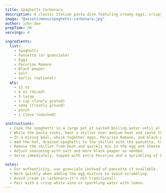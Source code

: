 ```yaml
---
title: Spaghetti Carbonara
description: A classic Italian pasta dish featuring creamy eggs, crispy pancetta, and sharp Pecorino cheese.
image: "@assets/menu/spaghetti-carbonara.jpg"
author: john-doe
prepTime: 30
servings: 4

ingredients:
  list:
    - Spaghetti
    - Pancetta (or guanciale)
    - Eggs
    - Pecorino Romano
    - Black pepper
    - Salt
    - Garlic (optional)
  qty:
    - 12 oz
    - 6 oz (diced)
    - 3 large
    - 1 cup (finely grated)
    - some (freshly ground)
    - pinch
    - 1 clove (smashed)

instructions:
  - Cook the spaghetti in a large pot of salted boiling water until al dente. Reserve 1 cup of pasta water before draining.
  - While the pasta cooks, heat a skillet over medium heat and sauté the pancetta until crispy (add garlic for flavor, then discard if desired).
  - In a mixing bowl, whisk together eggs, Pecorino Romano, and black pepper until smooth.
  - Add the hot, drained spaghetti to the skillet with the pancetta, tossing to combine.
  - Remove the skillet from heat and quickly mix in the egg and cheese mixture, tossing to coat the pasta evenly. Add reserved pasta water a little at a time to create a silky sauce.
  - Adjust seasoning with salt and more black pepper as needed.
  - Serve immediately, topped with extra Pecorino and a sprinkling of black pepper.

notes:
  - For authenticity, use guanciale instead of pancetta if available.
  - Work quickly when adding the egg mixture to avoid scrambling.
  - Avoid cream in carbonara—it’s not traditional!
  - Pair with a crisp white wine or sparkling water with lemon.
---
```

